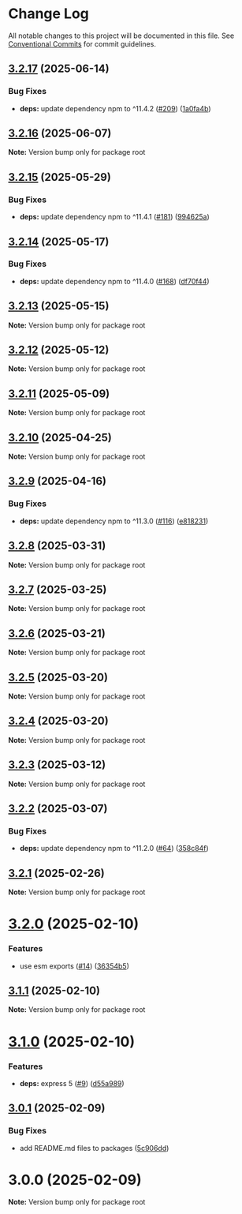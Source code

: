 # Change Log

All notable changes to this project will be documented in this file.
See [Conventional Commits](https://conventionalcommits.org) for commit guidelines.

## [3.2.17](https://github.com/donmahallem/turbo/compare/v3.2.16...v3.2.17) (2025-06-14)

### Bug Fixes

- **deps:** update dependency npm to ^11.4.2 ([#209](https://github.com/donmahallem/turbo/issues/209)) ([1a0fa4b](https://github.com/donmahallem/turbo/commit/1a0fa4b45989b553acfbfe67f6fa6b7b2d954ef5))

## [3.2.16](https://github.com/donmahallem/turbo/compare/v3.2.15...v3.2.16) (2025-06-07)

**Note:** Version bump only for package root

## [3.2.15](https://github.com/donmahallem/turbo/compare/v3.2.14...v3.2.15) (2025-05-29)

### Bug Fixes

- **deps:** update dependency npm to ^11.4.1 ([#181](https://github.com/donmahallem/turbo/issues/181)) ([994625a](https://github.com/donmahallem/turbo/commit/994625afd28baed036e92c0abfaf86e10d043815))

## [3.2.14](https://github.com/donmahallem/turbo/compare/v3.2.13...v3.2.14) (2025-05-17)

### Bug Fixes

- **deps:** update dependency npm to ^11.4.0 ([#168](https://github.com/donmahallem/turbo/issues/168)) ([df70f44](https://github.com/donmahallem/turbo/commit/df70f442b2bc8be1073de846197a0d38fe1b258f))

## [3.2.13](https://github.com/donmahallem/turbo/compare/v3.2.12...v3.2.13) (2025-05-15)

**Note:** Version bump only for package root

## [3.2.12](https://github.com/donmahallem/turbo/compare/v3.2.11...v3.2.12) (2025-05-12)

**Note:** Version bump only for package root

## [3.2.11](https://github.com/donmahallem/turbo/compare/v3.2.10...v3.2.11) (2025-05-09)

**Note:** Version bump only for package root

## [3.2.10](https://github.com/donmahallem/turbo/compare/v3.2.9...v3.2.10) (2025-04-25)

**Note:** Version bump only for package root

## [3.2.9](https://github.com/donmahallem/turbo/compare/v3.2.8...v3.2.9) (2025-04-16)

### Bug Fixes

- **deps:** update dependency npm to ^11.3.0 ([#116](https://github.com/donmahallem/turbo/issues/116)) ([e818231](https://github.com/donmahallem/turbo/commit/e818231e744030951e7730fcf349016f60f63381))

## [3.2.8](https://github.com/donmahallem/turbo/compare/v3.2.7...v3.2.8) (2025-03-31)

**Note:** Version bump only for package root

## [3.2.7](https://github.com/donmahallem/turbo/compare/v3.2.6...v3.2.7) (2025-03-25)

**Note:** Version bump only for package root

## [3.2.6](https://github.com/donmahallem/turbo/compare/v3.2.5...v3.2.6) (2025-03-21)

**Note:** Version bump only for package root

## [3.2.5](https://github.com/donmahallem/turbo/compare/v3.2.4...v3.2.5) (2025-03-20)

**Note:** Version bump only for package root

## [3.2.4](https://github.com/donmahallem/turbo/compare/v3.2.3...v3.2.4) (2025-03-20)

**Note:** Version bump only for package root

## [3.2.3](https://github.com/donmahallem/turbo/compare/v3.2.2...v3.2.3) (2025-03-12)

**Note:** Version bump only for package root

## [3.2.2](https://github.com/donmahallem/turbo/compare/v3.2.1...v3.2.2) (2025-03-07)

### Bug Fixes

- **deps:** update dependency npm to ^11.2.0 ([#64](https://github.com/donmahallem/turbo/issues/64)) ([358c84f](https://github.com/donmahallem/turbo/commit/358c84f135535ab1bf88479d0d639d446f0c2eae))

## [3.2.1](https://github.com/donmahallem/turbo/compare/v3.2.0...v3.2.1) (2025-02-26)

**Note:** Version bump only for package root

# [3.2.0](https://github.com/donmahallem/turbo/compare/v3.1.1...v3.2.0) (2025-02-10)

### Features

- use esm exports ([#14](https://github.com/donmahallem/turbo/issues/14)) ([36354b5](https://github.com/donmahallem/turbo/commit/36354b53820b411c68d3acd3354046c10a712744))

## [3.1.1](https://github.com/donmahallem/turbo/compare/v3.1.0...v3.1.1) (2025-02-10)

**Note:** Version bump only for package root

# [3.1.0](https://github.com/donmahallem/turbo/compare/v3.0.1...v3.1.0) (2025-02-10)

### Features

- **deps:** express 5 ([#9](https://github.com/donmahallem/turbo/issues/9)) ([d55a989](https://github.com/donmahallem/turbo/commit/d55a9894ee605edba05e3867bdafbc17d5d11112))

## [3.0.1](https://github.com/donmahallem/turbo/compare/v3.0.0...v3.0.1) (2025-02-09)

### Bug Fixes

- add README.md files to packages ([5c906dd](https://github.com/donmahallem/turbo/commit/5c906ddac15d3c836dbe8ec071832216f974c999))

# 3.0.0 (2025-02-09)

**Note:** Version bump only for package root
